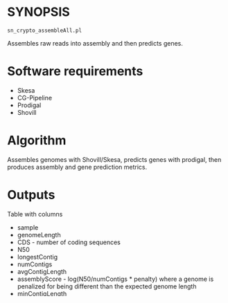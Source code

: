 # SYNOPSIS

`sn_crypto_assembleAll.pl`

Assembles raw reads into assembly and then
predicts genes.

# Software requirements

* Skesa
* CG-Pipeline
* Prodigal
* Shovill

# Algorithm

Assembles genomes with Shovill/Skesa, predicts genes with prodigal,
then produces assembly and gene prediction metrics.

# Outputs

Table with columns

* sample
* genomeLength
* CDS - number of coding sequences
* N50
* longestContig
* numContigs
* avgContigLength
* assemblyScore - log(N50/numContigs * penalty) where a genome is penalized for being different than the expected genome length
* minContigLength
* expectedGenomeLength
* kmer21 - a quantifier for how much 21-mers are duplicated. A marker for overassembly.
* GC


